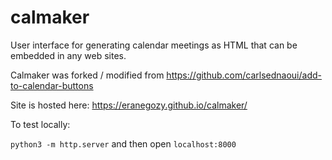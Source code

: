 # calmaker

User interface for generating calendar meetings as HTML that can be embedded in any web sites.

Calmaker was forked / modified from https://github.com/carlsednaoui/add-to-calendar-buttons

Site is hosted here: https://eranegozy.github.io/calmaker/

To test locally:

`python3 -m http.server` and then open `localhost:8000`

